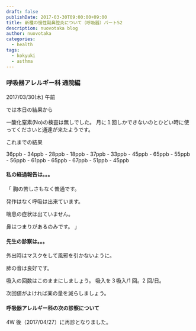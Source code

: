 ```yaml
---
draft: false
publishDate: 2017-03-30T09:00:00+09:00
title: 新種の慢性副鼻腔炎について（呼吸器）パート52
description: nuovotaka blog
author: nuovotaka
categories:
  - health
tags:
  - kokyuki
  - asthma
---
```


### 呼吸器アレルギー科 通院編

2017/03/30(木) 午前

では本日の結果から

一酸化窒素(No)の検査は無しでした。
月に１回しかできないのとひどい時に使ってくださいと通達が来たようです。

これまでの結果

36ppb - 34ppb - 28ppb - 18ppb - 37ppb -
33ppb - 45ppb - 65ppb - 55ppb - 56ppb -
61ppb - 65ppb - 67ppb - 51ppb - 45ppb

#### 私の経過報告は。。。

「
胸の苦しさもなく普通です。

発作はなく呼吸は出来ています。

喘息の症状は出ていません。

鼻はつまりがあるのみです。
」

#### 先生の診察は。。。

外出時はマスクをして風邪を引かないように。

肺の音は良好です。

吸入の回数はこのままにしましょう。
吸入を３吸入/1 回。2 回/日。

次回値がよければ薬の量を減らしましょう。

#### 呼吸器アレルギー科の次の診察について

4W 後（2017/04/27）に再診となりました。
